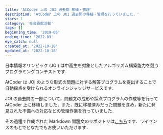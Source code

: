 ```yaml
---
title: 'AtCoder 上の JOI 過去問 移植・管理'
description: 'AtCoder 上の JOI 過去問の移植・管理を行っていました．'
stars: 1
category: '社会貢献活動'
tags: []
beginning_time: '2019-05'
ending_time: '2022-03'
eye_catch: null
created_at: '2022-10-18'
updated_at: '2022-10-18'
---
```


日本情報オリンピック (JOI) は中高生を対象としたアルゴリズム構築能力を競うプログラミングコンテストです．

AtCoder は JOI のような形式の問題に対する解答プログラムを提出することで自動採点を受けられるオンラインジャッジサービスです．

JOI の過去問の一部について，問題文の成形や採点プログラムの作成等を行って AtCoder 上に移植しました．また，既に移植済みだった問題を含め，新たに発見された不備への対応などの管理作業を行っていました．

その過程で作成された Markdown 問題文のリポジトリは[こちら](https://github.com/Pro-ktmr/joi-md)です．ライセンスのもとでどなたでもお使いいただけます．
